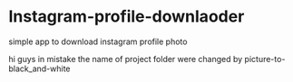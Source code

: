 # Instagram-profile-downlaoder
simple app to download instagram profile photo

hi guys in mistake the name of project folder were changed by picture-to-black_and-white
